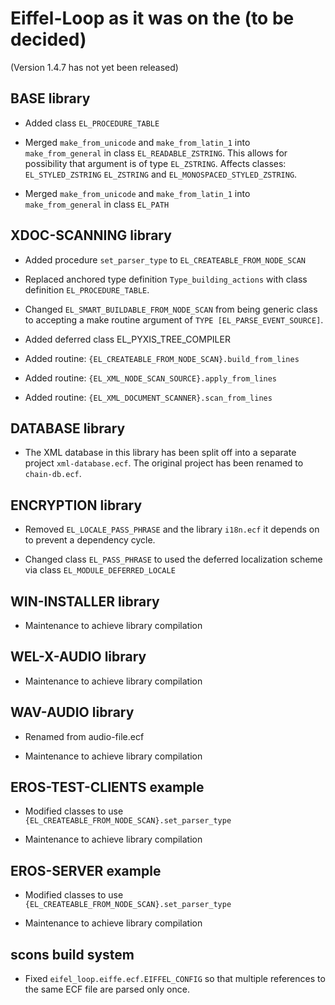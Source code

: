 # Eiffel-Loop as it was on the (to be decided)

(Version 1.4.7 has not yet been released)

## BASE library

* Added class `EL_PROCEDURE_TABLE`

* Merged `make_from_unicode` and `make_from_latin_1` into `make_from_general` in class `EL_READABLE_ZSTRING`. This allows for possibility that argument is of type `EL_ZSTRING`. Affects classes: `EL_STYLED_ZSTRING` `EL_ZSTRING` and `EL_MONOSPACED_STYLED_ZSTRING`.

* Merged `make_from_unicode` and `make_from_latin_1` into `make_from_general` in class `EL_PATH`

## XDOC-SCANNING library

* Added procedure `set_parser_type` to `EL_CREATEABLE_FROM_NODE_SCAN`

* Replaced anchored type definition `Type_building_actions` with class definition `EL_PROCEDURE_TABLE`.

* Changed `EL_SMART_BUILDABLE_FROM_NODE_SCAN` from being generic class to accepting a make routine argument of `TYPE [EL_PARSE_EVENT_SOURCE]`.

* Added deferred class EL_PYXIS_TREE_COMPILER

* Added routine: `{EL_CREATEABLE_FROM_NODE_SCAN}.build_from_lines`

* Added routine: `{EL_XML_NODE_SCAN_SOURCE}.apply_from_lines`

* Added routine: `{EL_XML_DOCUMENT_SCANNER}.scan_from_lines`

## DATABASE library

* The XML database in this library has been split off into a separate project `xml-database.ecf`. The original project has been renamed to `chain-db.ecf`.

## ENCRYPTION library

* Removed `EL_LOCALE_PASS_PHRASE` and the library `i18n.ecf` it depends on to prevent a dependency cycle.

* Changed class `EL_PASS_PHRASE` to used the deferred localization scheme via class `EL_MODULE_DEFERRED_LOCALE`

## WIN-INSTALLER library

* Maintenance to achieve library compilation

## WEL-X-AUDIO library

* Maintenance to achieve library compilation

## WAV-AUDIO library

* Renamed from audio-file.ecf

* Maintenance to achieve library compilation

## EROS-TEST-CLIENTS example

* Modified classes to use `{EL_CREATEABLE_FROM_NODE_SCAN}.set_parser_type`

* Maintenance to achieve library compilation

## EROS-SERVER example

* Modified classes to use `{EL_CREATEABLE_FROM_NODE_SCAN}.set_parser_type`

* Maintenance to achieve library compilation

## scons build system

* Fixed `eifel_loop.eiffe.ecf.EIFFEL_CONFIG` so that multiple references to the same ECF file are parsed only once.


